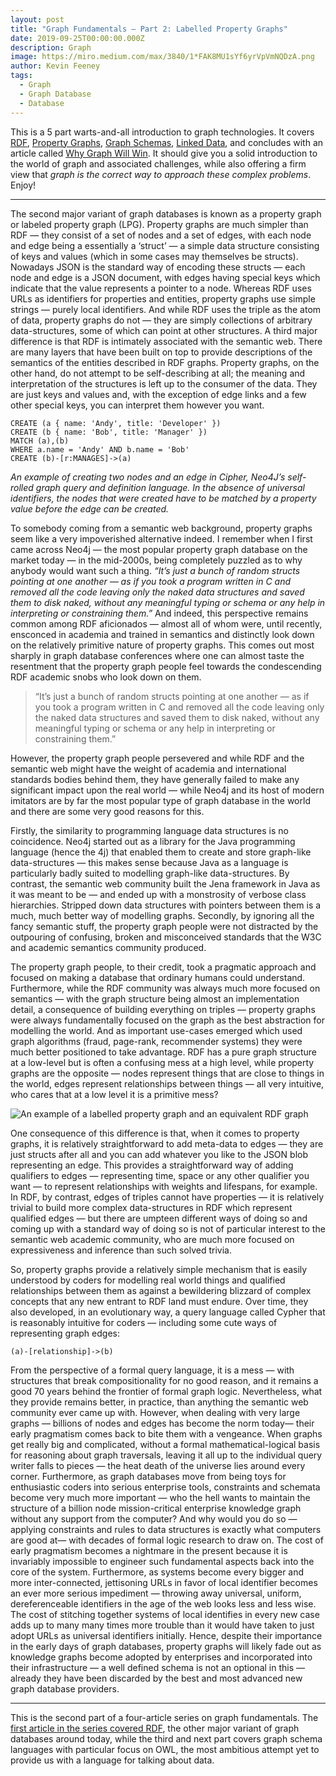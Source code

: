 ```yaml
---
layout: post
title: "Graph Fundamentals — Part 2: Labelled Property Graphs"
date: 2019-09-25T00:00:00.000Z
description: Graph
image: https://miro.medium.com/max/3840/1*FAK8MU1sYf6yrVpVmNQDzA.png
author: Kevin Feeney
tags:
  - Graph
  - Graph Database
  - Database
---
```

This is a 5 part warts-and-all introduction to graph technologies. It covers [RDF](https://terminusdb.com/blog/2019/09/20/graph-fundamentals-part-1-rdf/), [Property Graphs](https://terminusdb.com/blog/2019/09/25/graph-fundamentals-part-2-labelled-property-graphs/), [Graph Schemas](https://terminusdb.com/blog/2019/10/03/graph-fundamentals-part-3-graph-schema-languages/), [Linked Data](https://terminusdb.com/blog/2020/02/25/graph-fundamentals-part-4-linked-data/), and concludes with an article called [Why Graph Will Win](https://terminusdb.com/blog/2020/03/02/why-graph-will-win/). It should give you a solid introduction to the world of graph and associated challenges, while also offering a firm view that *graph is the correct way to approach these complex problems*. Enjoy! 

- - -

The second major variant of graph databases is known as a property graph or labeled property graph (LPG). Property graphs are much simpler than RDF — they consist of a set of nodes and a set of edges, with each node and edge being a essentially a ‘struct’ — a simple data structure consisting of keys and values (which in some cases may themselves be structs). Nowadays JSON is the standard way of encoding these structs — each node and edge is a JSON document, with edges having special keys which indicate that the value represents a pointer to a node. Whereas RDF uses URLs as identifiers for properties and entities, property graphs use simple strings — purely local identifiers. And while RDF uses the triple as the atom of data, property graphs do not — they are simply collections of arbitrary data-structures, some of which can point at other structures. A third major difference is that RDF is intimately associated with the semantic web. There are many layers that have been built on top to provide descriptions of the semantics of the entities described in RDF graphs. Property graphs, on the other hand, do not attempt to be self-describing at all; the meaning and interpretation of the structures is left up to the consumer of the data. They are just keys and values and, with the exception of edge links and a few other special keys, you can interpret them however you want.

```
CREATE (a { name: 'Andy', title: 'Developer' })
CREATE (b { name: 'Bob', title: 'Manager' })
MATCH (a),(b)
WHERE a.name = 'Andy' AND b.name = 'Bob'
CREATE (b)-[r:MANAGES]->(a)
```

*An example of creating two nodes and an edge in Cipher, Neo4J’s self-rolled graph query and definition language. In the absence of universal identifiers, the nodes that were created have to be matched by a property value before the edge can be created.*

To somebody coming from a semantic web background, property graphs seem like a very impoverished alternative indeed. I remember when I first came across Neo4j — the most popular property graph database on the market today — in the mid-2000s, being completely puzzled as to why anybody would want such a thing. *“It’s just a bunch of random structs pointing at one another — as if you took a program written in C and removed all the code leaving only the naked data structures and saved them to disk naked, without any meaningful typing or schema or any help in interpreting or constraining them.”* And indeed, this perspective remains common among RDF aficionados — almost all of whom were, until recently, ensconced in academia and trained in semantics and distinctly look down on the relatively primitive nature of property graphs. This comes out most sharply in graph database conferences where one can almost taste the resentment that the property graph people feel towards the condescending RDF academic snobs who look down on them.

> “It’s just a bunch of random structs pointing at one another — as if you took a program written in C and removed all the code leaving only the naked data structures and saved them to disk naked, without any meaningful typing or schema or any help in interpreting or constraining them.”

However, the property graph people persevered and while RDF and the semantic web might have the weight of academia and international standards bodies behind them, they have generally failed to make any significant impact upon the real world — while Neo4j and its host of modern imitators are by far the most popular type of graph database in the world and there are some very good reasons for this.

Firstly, the similarity to programming language data structures is no coincidence. Neo4j started out as a library for the Java programming language (hence the 4j) that enabled them to create and store graph-like data-structures — this makes sense because Java as a language is particularly badly suited to modelling graph-like data-structures. By contrast, the semantic web community built the Jena framework in Java as it was meant to be — and ended up with a monstrosity of verbose class hierarchies. Stripped down data structures with pointers between them is a much, much better way of modelling graphs. Secondly, by ignoring all the fancy semantic stuff, the property graph people were not distracted by the outpouring of confusing, broken and misconceived standards that the W3C and academic semantics community produced.

The property graph people, to their credit, took a pragmatic approach and focused on making a database that ordinary humans could understand. Furthermore, while the RDF community was always much more focused on semantics — with the graph structure being almost an implementation detail, a consequence of building everything on triples — property graphs were always fundamentally focused on the graph as the best abstraction for modelling the world. And as important use-cases emerged which used graph algorithms (fraud, page-rank, recommender systems) they were much better positioned to take advantage. RDF has a pure graph structure at a low-level but is often a confusing mess at a high level, while property graphs are the opposite — nodes represent things that are close to things in the world, edges represent relationships between things — all very intuitive, who cares that at a low level it is a primitive mess?

![An example of a labelled property graph and an equivalent RDF graph](https://miro.medium.com/max/3840/1*FAK8MU1sYf6yrVpVmNQDzA.png)

One consequence of this difference is that, when it comes to property graphs, it is relatively straightforward to add meta-data to edges — they are just structs after all and you can add whatever you like to the JSON blob representing an edge. This provides a straightforward way of adding qualifiers to edges — representing time, space or any other qualifier you want — to represent relationships with weights and lifespans, for example. In RDF, by contrast, edges of triples cannot have properties — it is relatively trivial to build more complex data-structures in RDF which represent qualified edges — but there are umpteen different ways of doing so and coming up with a standard way of doing so is not of particular interest to the semantic web academic community, who are much more focused on expressiveness and inference than such solved trivia.

So, property graphs provide a relatively simple mechanism that is easily understood by coders for modelling real world things and qualified relationships between them as against a bewildering blizzard of complex concepts that any new entrant to RDF land must endure. Over time, they also developed, in an evolutionary way, a query language called Cypher that is reasonably intuitive for coders — including some cute ways of representing graph edges:

```
(a)-[relationship]->(b)
```

From the perspective of a formal query language, it is a mess — with structures that break compositionality for no good reason, and it remains a good 70 years behind the frontier of formal graph logic. Nevertheless, what they provide remains better, in practice, than anything the semantic web community ever came up with. However, when dealing with very large graphs — billions of nodes and edges has become the norm today— their early pragmatism comes back to bite them with a vengeance. When graphs get really big and complicated, without a formal mathematical-logical basis for reasoning about graph traversals, leaving it all up to the individual query writer falls to pieces — the heat death of the universe lies around every corner.
Furthermore, as graph databases move from being toys for enthusiastic coders into serious enterprise tools, constraints and schemata become very much more important — who the hell wants to maintain the structure of a billion node mission-critical enterprise knowledge graph without any support from the computer? And why would you do so — applying constraints and rules to data structures is exactly what computers are good at— with decades of formal logic research to draw on. The cost of early pragmatism becomes a nightmare in the present because it is invariably impossible to engineer such fundamental aspects back into the core of the system. Furthermore, as systems become every bigger and more inter-connected, jettisoning URLs in favor of local identifier becomes an ever more serious impediment — throwing away universal, uniform, dereferenceable identifiers in the age of the web looks less and less wise. The cost of stitching together systems of local identifies in every new case adds up to many many times more trouble than it would have taken to just adopt URLs as universal identifiers initially.
Hence, despite their importance in the early days of graph databases, property graphs will likely fade out as knowledge graphs become adopted by enterprises and incorporated into their infrastructure — a well defined schema is not an optional in this — already they have been discarded by the best and most advanced new graph database providers.

- - -

This is the second part of a four-article series on graph fundamentals. The [first article in the series covered RDF](/2019/09/20/graph-fundamentals-part-1-rdf/), the other major variant of graph databases around today, while the third and next part covers graph schema languages with particular focus on OWL, the most ambitious attempt yet to provide us with a language for talking about data.